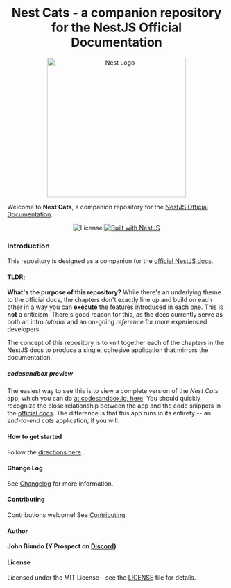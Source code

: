 <h1 align="center">Nest Cats - a companion repository for the NestJS Official Documentation</h1>
<p align="center">
  <a href="http://nestjs.com/" target="blank"><img src="https://nestjs.com/img/logo_text.svg" width="320" alt="Nest Logo" /></a>
</p>

Welcome to **Nest Cats**, a companion repository for the [NestJS Official Documentation](https://docs.nestjs.com).

<div align="center">
    <img src="https://img.shields.io/badge/license-MIT-brightgreen.svg" alt="License" />
  <a href="https://nestjs.com" target="_blank">
    <img src="https://img.shields.io/badge/built%20with-NestJS-red.svg" alt="Built with NestJS">
  </a>
</div>

### Introduction

This repository is designed as a companion for the [official NestJS docs](https://docs.nestjs.com).

#### TLDR;

**What's the purpose of this repository?** While there's an underlying theme to the official docs, the chapters don't exactly line up and build on each other in a way you can **execute** the features introduced in each one. This is **not** a criticism. There's good reason for this, as the docs currently serve as both an intro _tutorial_ and an on-going _reference_ for more experienced developers.

The concept of this repository is to knit together each of the chapters in the NestJS docs to produce a single, cohesive application that mirrors the documentation.

##### codesandbox preview
The easiest way to see this is to view a complete version of the _Nest Cats_ app, which you can do [at codesandbox.io, here](https://codesandbox.io/s/github/nestjsplus/nest-cats). You should quickly recognize the close relationship between the app and the code snippets in the [official docs](https://docs.nestjs.com). The difference is that this app runs in its entirety -- an _end-to-end cats_ application, if you will.

#### How to get started

Follow the [directions here](https://github.com/nestjsplus/nest-cats/wiki/home).

#### Change Log

See [Changelog](CHANGELOG.md) for more information.

#### Contributing

Contributions welcome! See [Contributing](CONTRIBUTING.md).

#### Author

**John Biundo (Y Prospect on [Discord](https://discord.gg/G7Qnnhy))**

#### License

Licensed under the MIT License - see the [LICENSE](LICENSE) file for details.